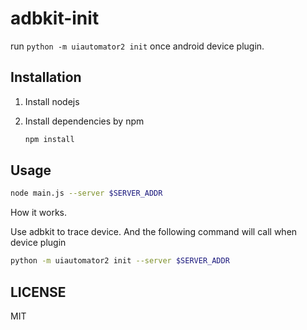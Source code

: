 # adbkit-init
run `python -m uiautomator2 init` once android device plugin.

## Installation
1. Install nodejs
2. Install dependencies by npm

    ```bash
    npm install
    ```

## Usage
```bash
node main.js --server $SERVER_ADDR
```

How it works.

Use adbkit to trace device. And the following command will call when device plugin

```bash
python -m uiautomator2 init --server $SERVER_ADDR
```

## LICENSE
MIT
